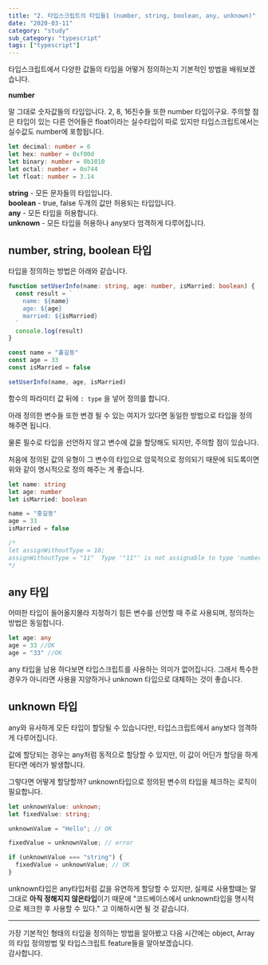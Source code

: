 ```yaml
---
title: "2. 타입스크립트의 타입들1 (number, string, boolean, any, unknown)"
date: "2020-03-11"
category: "study"
sub_category: "typescript"
tags: ["typescript"]
---
```


타입스크립트에서 다양한 값들의 타입을 어떻거 정의하는지 기본적인 방법을 배워보겠습니다.

**number**

말 그대로 숫자값들의 타입입니다. 2, 8, 16진수들 또한 number 타입이구요. 주의할 점은 타입이 있는 다른 언어들은 float이라는 실수타입이 따로 있지만 타입스크립트에서는 실수값도 number에 포함됩니다.

```typescript
let decimal: number = 6
let hex: number = 0xf00d
let binary: number = 0b1010
let octal: number = 0o744
let float: number = 3.14
```

**string** - 모든 문자들의 타입입니다.  
**boolean** - true, false 두개의 값만 허용되는 타입입니다.  
**any** - 모든 타입을 허용합니다.  
**unknown** - 모든 타입을 허용하나 any보다 엄격하게 다루어집니다.

## number, string, boolean 타입

타입을 정의하는 방법은 아래와 같습니다.

```typescript
function setUserInfo(name: string, age: number, isMarried: boolean) {
  const result = `
    name: ${name}
    age: ${age}
    married: ${isMarried}
  `
  console.log(result)
}

const name = "홀길동"
const age = 33
const isMarried = false

setUserInfo(name, age, isMarried)
```

함수의 파라미터 값 뒤에 `: type` 을 넣어 정의를 합니다.

아래 정의한 변수들 또한 변경 될 수 있는 여지가 있다면 동일한 방법으로 타입을 정의 해주면 됩니다.

물론 필수로 타입을 선언하지 않고 변수에 값을 할당해도 되지만, 주의할 점이 있습니다.

처음에 정의된 값의 유형이 그 변수의 타입으로 암묵적으로 정의되기 때문에 되도록이면 위와 같이 명시적으로 정의 해주는 게 좋습니다.

```typescript
let name: string
let age: number
let isMarried: boolean

name = "홍길동"
age = 33
isMarried = false

/*
let assignWithoutType = 10;
assignWithoutType = "11"  Type '"11"' is not assignable to type 'number'.
*/
```

## any 타입

어떠한 타입이 들어올지몰라 지정하기 힘든 변수를 선언할 때 주로 사용되며, 정의하는 방법은 동일합니다.
```typescript
let age: any
age = 33 //OK
age = "33" //OK
```

any 타입을 남용 하다보면 타입스크립트를 사용하는 의미가 없어집니다. 그래서 특수한 경우가 아니라면 사용을 지양하거나 unknown 타입으로 대체하는 것이 좋습니다.

## unknown 타입


any와 유사하게 모든 타입이 할당될 수 있습니다만, 타입스크립트에서 any보다 엄격하게 다루어집니다.

값에 할당되는 경우는 any처럼 동적으로 할당할 수 있지만, 이 값이 어딘가 할당을 하게 된다면 에러가 발생합니다.

그렇다면 어떻게 할당할까? unknown타입으로 정의된 변수의 타입을 체크하는 로직이 필요합니다.

```typescript
let unknownValue: unknown;
let fixedValue: string;

unknownValue = "Hello"; // OK

fixedValue = unknownValue; // error

if (unknownValue === "string") {
  fixedValue = unknownValue; // OK
}
```

unknown타입은 any타입처럼 값을 유연하게 할당할 수 있지만, 실제로 사용할떄는 말 그대로 **아직 정해지지 않은타입**이기 때문에 "코드베이스에서 unknown타입을 명시적으로 체크한 후 사용할 수 있다." 고 이해하시면 될 것 같습니다.

---

가장 기본적인 형태의 타입을 정의하는 방법을 알아봤고 다음 시간에는 object, Array의 타입 정의방법 및 타입스크립트 feature들을 알아보겠습니다.  
감사합니다.
